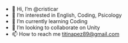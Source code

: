 - 👋 Hi, I’m @cristicar
- 👀 I’m interested in English, Coding, Psicology
- 🌱 I’m currently learning Coding
- 💞️ I’m looking to collaborate on Unity
- 📫 How to reach me titinapez89@gmail.com

